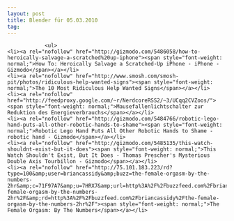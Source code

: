 ```yaml
---
layout: post
title: Blender für 05.03.2010
tag: 
---
```



                <ul>
    <li><a rel="nofollow" href="http://gizmodo.com/5486058/how-to-heroically-salvage-a-scratched%20up-iphone"><span style="font-weight: normal;">How To: Heroically Salvage a Scratched-Up iPhone - iPhone - Gizmodo</span></a></li>
    <li><a rel="nofollow" href="http://www.smosh.com/smosh-pit/photos/ridiculous-help-wanted-signs"><span style="font-weight: normal;">The 10 Most Ridiculous Help Wanted Signs</span></a></li>
    <li><a rel="nofollow" href="http://feedproxy.google.com/~r/NerdcoreRSS2/~3/UCqq2CVZoos/"><span style="font-weight: normal;">Mausefallenlichtschalter zur Reduktion des Energieverbrauchs</span></a></li>
    <li><a rel="nofollow" href="http://gizmodo.com/5484766/robotic-lego-hand-puts-all-other-robotic-hands-to-shame"><span style="font-weight: normal;">Robotic Lego Hand Puts All Other Robotic Hands to Shame - robotic hand - Gizmodo</span></a></li>
    <li><a rel="nofollow" href="http://gizmodo.com/5485135/this-watch-shouldnt-exist-but-it-does"><span style="font-weight: normal;">This Watch Shouldn't Exist, But It Does - Thomas Prescher's Mysterious Double Axis Tourbillon - Gizmodo</span></a></li>
    <li><a rel="nofollow" href="http://75.101.183.223/rd?type=100&amp;user=briancassidy&amp;buzz=the-female-orgasm-by-the-numbers-2hr&amp;c=71F97A7&amp;u=7HRX7&amp;url=http%3A%2F%2Fbuzzfeed.com%2Fbriancassidy%2Fthe-female-orgasm-by-the-numbers-2hr%2F&amp;rd=http%3A%2F%2Fbuzzfeed.com%2Fbriancassidy%2Fthe-female-orgasm-by-the-numbers-2hr%2F"><span style="font-weight: normal;">The Female Orgasm: By The Numbers</span></a></li>
</ul>
            
